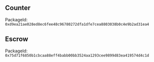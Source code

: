 ## Counter

PackageId: `0xd9ea21ae028ed8ec6fee48c96780272dfa1dfe7cea8803038b0c4e9b2ad31ea4`

## Escrow

PackageId: `0x75d71f6850b1cbcaa88eff4babb00bb3524aa1293cee9899d83ea419574d4c1d`
